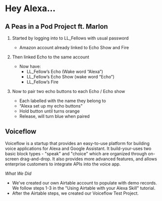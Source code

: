 # Hey Alexa...

## A Peas in a Pod Project ft. Marlon

1.  Started by logging into to LL_Fellows with usual password
	- Amazon account already linked to Echo Show and Fire
    
2. Then linked Echo to the same account
	-   Now have:
		- LL_Fellow’s Echo (Wake word “Alexa”)
		- LL_Fellow’s Echo Show (wake word “Echo”)
		- LL_Fellow’s Fire

3. Now to pair two echo buttons to each Echo / Echo show
	- Each labelled with the name they belong to
	- “Alexa set up my echo buttons”
	- Hold button until turns orange
	- Release, will turn blue when paired


## Voiceflow

Voiceflow is a startup that provides an easy-to-use platform for building voice applications for Alexa and Google Assistant. It build-your-uses two basic block types - "speak" and "choice" which are organized through on-screen drag-and-drop. It also provides more advanced features, and allows enterprise customers to integrate APIs into the voice app. 

*What We Did*
 - We've created our own Airtable account to populate with demo records. We follow steps 1-3 in the "Using Airtable with your Alexa Skill" tutorial. 
 - After the Airtable steps, we created our Voiceflow Test Project. 

<!--stackedit_data:
eyJoaXN0b3J5IjpbLTY5MzA1OTExLDE0MDc1NjkyNDYsMzU3OT
k0MzA0LC00Nzk4NjExNzAsLTExMzI5NDQwOTgsMTEzMDAwMjU0
OSwxNTIzMzA2Mzg0LC0xNDAwMDYzMjg3LC01MzI0NTkwNzEsLT
gwNTgxOTE2Ml19
-->